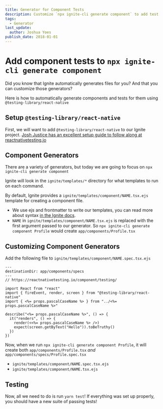 ```yaml
---
title: Generator for Component Tests
description: Customize `npx ignite-cli generate component` to add test files for each component generated
tags:
  - Generator
last_update:
  author: Joshua Yoes
publish_date: 2018-01-01
---
```


# Add component tests to `npx ignite-cli generate component`

Did you know that Ignite automatically generates files for you? And that you can customize those generators?

Here is how to automatically generate components and tests for them using `@testing-library/react-native`

## Setup `@testing-library/react-native`

First, we will want to add `@testing-library/react-native` to our Ignite project. [Josh Justice has an excellent setup guide to follow along at reactnativetesting.io](https://reactnativetesting.io/component/setup)

## Component Generators

There are a variety of generators, but today we are going to focus on `npx ignite-cli generate component`

Ignite will look in the `ignite/templates/*` directory for what templates to run on each command.

By default, Ignite provides a `ignite/templates/component/NAME.tsx.ejs` template for creating a component file.

- We use ejs and frontmatter to write our templates, you can read more about syntax [in the Ignite docs](https://github.com/infinitered/ignite/blob/master/docs/Generator-Templates.md).
- `NAME` in `ignite/templates/component/NAME.tsx.ejs` is replaced with the first argument passed to our generator. So `npx ignite-cli generate component Profile` would create `app/components/Profile.tsx`

## Customizing Component Generators

Add the following file to `ignite/templates/component/NAME.spec.tsx.ejs`

```
---
destinationDir: app/components/specs
---
// https://reactnativetesting.io/component/testing/

import React from "react"
import { fireEvent, render, screen } from "@testing-library/react-native"
import { <%= props.pascalCaseName %> } from "../<%= props.pascalCaseName %>"

describe("<%= props.pascalCaseName %>", () => {
  it("renders", () => {
    render(<<%= props.pascalCaseName %> />)
    expect(screen.getByText("Hello")).toBeTruthy()
  })
})
```

Now, when we run `npx ignite-cli generate component Profile`, it will create both `app/components/Profile.tsx` _and_ `app/components/specs/Profile.spec.tsx`

- `ignite/templates/component/NAME.spec.tsx.ejs`
- `ignite/templates/component/NAME.tsx.ejs`

## Testing

Now, all we need to do is run `yarn test`! If everything was set up properly, you should have a new suite of passing tests!
